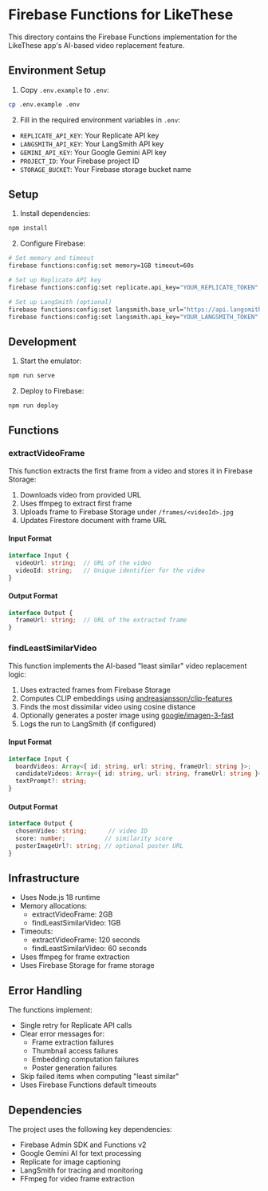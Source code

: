 # Firebase Functions for LikeThese

This directory contains the Firebase Functions implementation for the LikeThese app's AI-based video replacement feature.

## Environment Setup

1. Copy `.env.example` to `.env`:
```bash
cp .env.example .env
```

2. Fill in the required environment variables in `.env`:
- `REPLICATE_API_KEY`: Your Replicate API key
- `LANGSMITH_API_KEY`: Your LangSmith API key
- `GEMINI_API_KEY`: Your Google Gemini API key
- `PROJECT_ID`: Your Firebase project ID
- `STORAGE_BUCKET`: Your Firebase storage bucket name

## Setup

1. Install dependencies:
```bash
npm install
```

2. Configure Firebase:
```bash
# Set memory and timeout
firebase functions:config:set memory=1GB timeout=60s

# Set up Replicate API key
firebase functions:config:set replicate.api_key="YOUR_REPLICATE_TOKEN"

# Set up LangSmith (optional)
firebase functions:config:set langsmith.base_url="https://api.langsmith.com"
firebase functions:config:set langsmith.api_key="YOUR_LANGSMITH_TOKEN"
```

## Development

1. Start the emulator:
```bash
npm run serve
```

2. Deploy to Firebase:
```bash
npm run deploy
```

## Functions

### extractVideoFrame

This function extracts the first frame from a video and stores it in Firebase Storage:

1. Downloads video from provided URL
2. Uses ffmpeg to extract first frame
3. Uploads frame to Firebase Storage under `/frames/<videoId>.jpg`
4. Updates Firestore document with frame URL

#### Input Format
```typescript
interface Input {
  videoUrl: string;  // URL of the video
  videoId: string;   // Unique identifier for the video
}
```

#### Output Format
```typescript
interface Output {
  frameUrl: string;  // URL of the extracted frame
}
```

### findLeastSimilarVideo

This function implements the AI-based "least similar" video replacement logic:

1. Uses extracted frames from Firebase Storage
2. Computes CLIP embeddings using [andreasjansson/clip-features](https://replicate.com/andreasjansson/clip-features)
3. Finds the most dissimilar video using cosine distance
4. Optionally generates a poster image using [google/imagen-3-fast](https://replicate.com/google/imagen-3-fast)
5. Logs the run to LangSmith (if configured)

#### Input Format
```typescript
interface Input {
  boardVideos: Array<{ id: string, url: string, frameUrl: string }>;
  candidateVideos: Array<{ id: string, url: string, frameUrl: string }>;
  textPrompt?: string;
}
```

#### Output Format
```typescript
interface Output {
  chosenVideo: string;      // video ID
  score: number;           // similarity score
  posterImageUrl?: string; // optional poster URL
}
```

## Infrastructure

- Uses Node.js 18 runtime
- Memory allocations:
  - extractVideoFrame: 2GB
  - findLeastSimilarVideo: 1GB
- Timeouts:
  - extractVideoFrame: 120 seconds
  - findLeastSimilarVideo: 60 seconds
- Uses ffmpeg for frame extraction
- Uses Firebase Storage for frame storage

## Error Handling

The functions implement:
- Single retry for Replicate API calls
- Clear error messages for:
  - Frame extraction failures
  - Thumbnail access failures
  - Embedding computation failures
  - Poster generation failures
- Skip failed items when computing "least similar"
- Uses Firebase Functions default timeouts 

## Dependencies

The project uses the following key dependencies:
- Firebase Admin SDK and Functions v2
- Google Gemini AI for text processing
- Replicate for image captioning
- LangSmith for tracing and monitoring
- FFmpeg for video frame extraction 